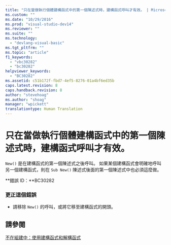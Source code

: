```yaml
---
title: "只在當做執行個體建構函式中的第一個陳述式時，建構函式呼叫才有效。 | Microsoft Docs"
ms.custom: ""
ms.date: "10/29/2016"
ms.prod: "visual-studio-dev14"
ms.reviewer: ""
ms.suite: ""
ms.technology: 
  - "devlang-visual-basic"
ms.tgt_pltfrm: ""
ms.topic: "article"
f1_keywords: 
  - "vbc30282"
  - "bc30282"
helpviewer_keywords: 
  - "BC30282"
ms.assetid: c51b172f-fbd7-4ef5-8276-01a4bf6ed35b
caps.latest.revision: 8
caps.handback.revision: 8
author: "stevehoag"
ms.author: "shoag"
manager: "wpickett"
translationtype: Human Translation
---
```

# 只在當做執行個體建構函式中的第一個陳述式時，建構函式呼叫才有效。
`New()` 是在建構函式的第一個陳述式之後呼叫。 如果某個建構函式會明確地呼叫另一個建構函式，則在 `Sub New()` 陳述式後面的第一個陳述式中也必須這麼做。  
  
 **錯誤 ID：**BC30282  
  
### 更正這個錯誤  
  
-   請移除 `New()` 的呼叫，或將它移至建構函式的開頭。  
  
## 請參閱  
 [不在組建中：使用建構函式和解構函式](http://msdn.microsoft.com/zh-tw/548eebe1-86c4-4377-b2f5-447cb8be3d90)